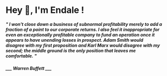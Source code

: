 <h1 title="head"> Hey 👋, I'm Endale !</h1>

**<h5><i>" I won't close down a business of subnormal profitability merely to add a fraction of a point to our corporate returns. I also feel it inappropriate for even an exceptionally profitable company to fund an operation once it appears to have unending losses in prospect. Adam Smith would disagree with my first proposition and Karl Marx would disagree with my second; the middle ground is the only position that leaves me comfortable. "</i></h5>**

*<b>___ Warren Buffett ___</b>*
